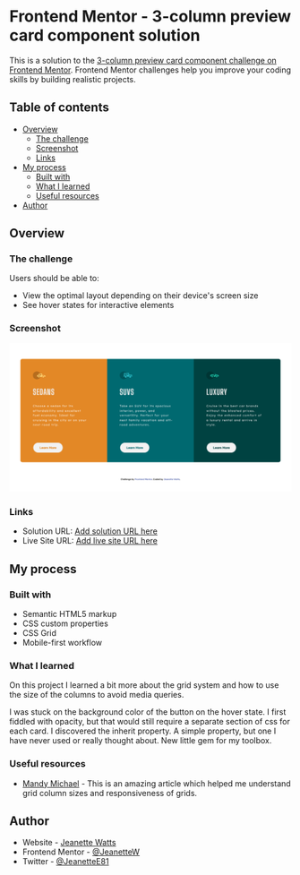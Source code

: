 # Frontend Mentor - 3-column preview card component solution

This is a solution to the [3-column preview card component challenge on Frontend Mentor](https://www.frontendmentor.io/challenges/3column-preview-card-component-pH92eAR2-). Frontend Mentor challenges help you improve your coding skills by building realistic projects.

## Table of contents

- [Overview](#overview)
  - [The challenge](#the-challenge)
  - [Screenshot](#screenshot)
  - [Links](#links)
- [My process](#my-process)
  - [Built with](#built-with)
  - [What I learned](#what-i-learned)
  - [Useful resources](#useful-resources)
- [Author](#author)


## Overview

### The challenge

Users should be able to:

- View the optimal layout depending on their device's screen size
- See hover states for interactive elements

### Screenshot

![](./images/screenshot.png)


### Links

- Solution URL: [Add solution URL here](https://your-solution-url.com)
- Live Site URL: [Add live site URL here](https://your-live-site-url.com)

## My process

### Built with

- Semantic HTML5 markup
- CSS custom properties
- CSS Grid
- Mobile-first workflow

### What I learned

On this project I learned a bit more about the grid system and how to use the size of the columns to avoid media queries.

I was stuck on the background color of the button on the hover state. I first fiddled with opacity, but that would still require a separate section of css for each card. I discovered the inherit property. A simple property, but one I have never used or really thought about. New little gem for my toolbox. 



### Useful resources

- [Mandy Michael](https://medium.com/@mandy.michael/you-dont-need-a-media-query-for-that-2-responsive-columns-2582c6ea8700)  - This is an amazing article which helped me understand grid column sizes and responsiveness of grids.

## Author

- Website - [Jeanette Watts](https://jeanettew.github.io/FCC-Personal-Portfolio-Page/)
- Frontend Mentor - [@JeanetteW](https://www.frontendmentor.io/profile/JeanetteW)
- Twitter - [@JeanetteE81](https://twitter.com/JeanetteE81)
